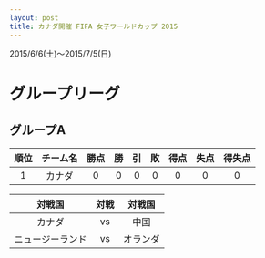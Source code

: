 ```yaml
---
layout: post
title: カナダ開催 FIFA 女子ワールドカップ 2015
---
```


2015/6/6(土)〜2015/7/5(日)

# グループリーグ

## グループA
|順位|チーム名|勝点|勝 |引 |敗 |得点|失点|得失点|
|:--:|:------:|:--:|:-:|:-:|:-:|:--:|:--:|:----:|
| 1  | カナダ | 0  | 0 | 0 | 0 | 0  | 0  |  0   |


|     対戦国     |対戦|  対戦国  |
|:--------------:|:--:|:--------:|
|     カナダ     | vs |   中国   |
|ニュージーランド| vs | オランダ |
